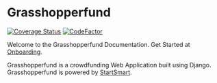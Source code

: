 # Grasshopperfund

[![Coverage Status](https://coveralls.io/repos/github/grasshopperfund/grasshopperfund/badge.svg?branch=master)](https://coveralls.io/github/grasshopperfund/grasshopperfund?branch=master)
[![CodeFactor](https://www.codefactor.io/repository/github/grasshopperfund/grasshopperfund/badge)](https://www.codefactor.io/repository/github/grasshopperfund/grasshopperfund)

Welcome to the Grasshopperfund Documentation. Get Started at [Onboarding](/Onboarding).


Grasshopperfund is a crowdfunding Web Application built using Django. Grasshopperfund is powered by [StartSmart](http://startsmart.co/).
